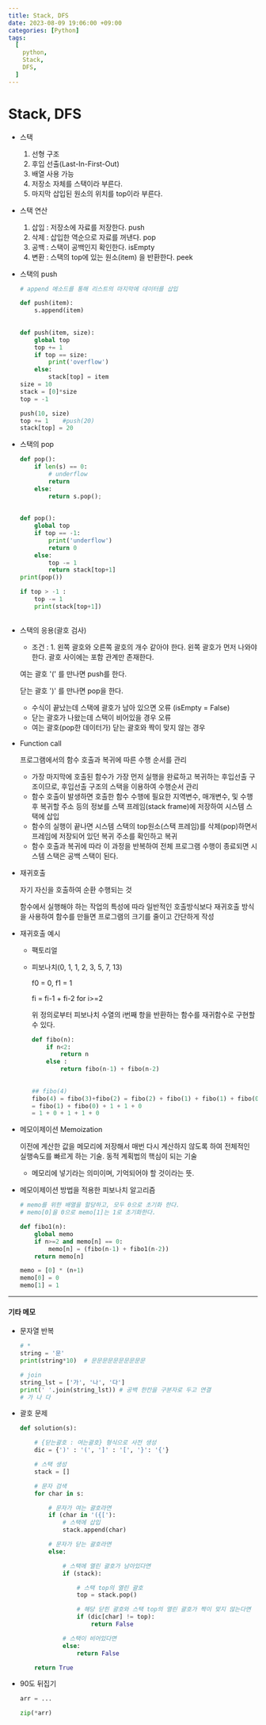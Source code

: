 ```yaml
---
title: Stack, DFS
date: 2023-08-09 19:06:00 +09:00
categories: [Python]
tags:
  [
    python,
    Stack,
    DFS,
  ]
---
```


# Stack, DFS

- 스택
  1. 선형 구조
  2. 후입 선출(Last-In-First-Out)
  3.  배열 사용 가능
  4. 저장소 자체를 스택이라 부른다.
  5. 마지막 삽입된 원소의 위치를 top이라 부른다.



- 스택 연산
  1. 삽입 : 저장소에 자료를 저장한다. push
  2. 삭제 : 삽입한 역순으로 자료를 꺼낸다. pop
  3. 공백 : 스택이 공백인지 확인한다. isEmpty
  4. 변환 : 스택의 top에 있는 원소(item) 을 반환한다. peek



- 스택의 push

  ```python
  # append 메소드를 통해 리스트의 마지막에 데이터를 삽입
  
  def push(item):
      s.append(item)
      
      
  def push(item, size):
      global top
      top += 1
      if top == size:
          print('overflow')
      else:
          stack[top] = item
  size = 10
  stack = [0]*size
  top = -1
  
  push(10, size)
  top += 1    #push(20)
  stack[top] = 20
  ```

  

- 스택의 pop

  ```python
  def pop():
      if len(s) == 0:
          # underflow
          return
      else:
          return s.pop();
      
      
  def pop():
      global top
      if top == -1:
          print('underflow')
          return 0
      else:
          top -= 1
          return stack[top+1]
  print(pop())
  
  if top > -1 :
      top -= 1
      print(stack[top+1])
      
  ```



- 스택의 응용(괄호 검사)

  - 조건 : 1. 왼쪽 괄호와 오른쪽 괄호의 개수 같아야 한다. 왼쪽 괄호가 먼저 나와야 한다. 괄호 사이에는 포함 관계만 존재한다.

  여는 괄호 '(' 를 만나면 push를 한다.

  닫는 괄호 ')' 를 만나면 pop을 한다.

  - 수식이 끝났는데 스택에 괄호가 남아 있으면 오류 (isEmpty = False)
  - 닫는 괄호가 나왔는데 스택이 비어있을 경우 오류
  - 여는 괄호(pop한 데이터가) 닫는 괄호와 짝이 맞지 않는 경우



- Function call

  프로그램에서의 함수 호출과 복귀에 따른 수행 순서를 관리

  - 가장 마지막에 호출된 함수가 가장 먼저 실행을 완료하고 복귀하는 후입선출 구조이므로, 후입선출 구조의 스택을 이용하여 수행순서 관리
  - 함수 호출이 발생하면 호출한 함수 수행에 필요한 지역변수, 매개변수, 및 수행 후 복귀할 주소 등의 정보를 스택 프레임(stack frame)에 저장하여 시스템 스택에 삽입
  - 함수의 실행이 끝나면 시스템 스택의 top원소(스택 프레임)를 삭제(pop)하면서 프레임에 저장되어 있던 복귀 주소를 확인하고 복귀
  - 함수 호출과 복귀에 따라 이 과정을 반복하여 전체 프로그램 수행이 종료되면 시스템 스택은 공백 스택이 된다.

  

- 재귀호출

  자기 자신을 호출하여 순환 수행되는 것

  함수에서 실행해야 하는 작업의 특성에 따라 일반적인 호출방식보다 재귀호출 방식을 사용하여 함수를 만들면 프로그램의 크기를 줄이고 간단하게 작성



- 재귀호출 예시

  - 팩토리얼

  - 피보나치(0, 1, 1, 2, 3, 5, 7, 13)

    f0 = 0, f1 = 1

    fi = fi-1 + fi-2 for i>=2

    위 정의로부터 피보나치 수열의 i번째 항을 반환하는 함수를 재귀함수로 구현할 수 있다.

    ```python
    def fibo(n):
        if n<2:
            return n
        else : 
            return fibo(n-1) + fibo(n-2)
        
        
    ## fibo(4)
    fibo(4) = fibo(3)+fibo(2) = fibo(2) + fibo(1) + fibo(1) + fibo(0)
    = fibo(1) + fibo(0) + 1 + 1 + 0
    = 1 + 0 + 1 + 1 + 0
    ```

    

- 메모이제이션 Memoization

  이전에 계산한 값을 메모리에 저장해서 매번 다시 계산하지 않도록 하여 전체적인 실행속도를 빠르게 하는 기술. 동적 계획법의 핵심이 되는 기술

  - 메모리에 넣기라는 의미이며, 기억되어야 할 것이라는 뜻.



- 메모이제이션 방법을 적용한 피보나치 알고리즘

  ```python
  # memo를 위한 배열을 할당하고, 모두 0으로 초기화 한다.
  # memo[0]을 0으로 memo[1]는 1로 초기화한다.
  
  def fibo1(n):
      global memo
      if n>=2 and memo[n] == 0:
          memo[n] = (fibo(n-1) + fibo1(n-2))
      return memo[n]
  
  memo = [0] * (n+1)
  memo[0] = 0
  memo[1] = 1
  ```

  



---

#### 기타 메모

- 문자열 반복

  ```python
  # *
  string = '문'
  print(string*10)  # 문문문문문문문문문문
  
  # join
  string_lst = ['가', '나', '다']
  print(' '.join(string_lst)) # 공백 한칸을 구분자로 두고 연결
  # 가 나 다
  
  ```

  

- 괄호 문제

  ```python
  def solution(s):
  
      # {닫는괄호 : 여는괄호} 형식으로 사전 생성
      dic = {')' : '(', ']' : '[', '}': '{'}
  
      # 스택 생성
      stack = []
  
      # 문자 검색
      for char in s:
  
          # 문자가 여는 괄호라면
          if (char in '({['):
              # 스택에 삽입
              stack.append(char)
  
          # 문자가 닫는 괄호라면
          else:
  
              # 스택에 열린 괄호가 남아있다면
              if (stack):
  
                  # 스택 top의 열린 괄호
                  top = stack.pop()
  
                  # 해당 닫힌 괄호와 스택 top의 열린 괄호가 짝이 맞지 않는다면
                  if (dic[char] != top):
                      return False
  
              # 스택이 비어있다면
              else:
                  return False
  
      return True
  ```

  

- 90도 뒤집기

  ```python
  arr = ...
  
  zip(*arr)
  ```

  
